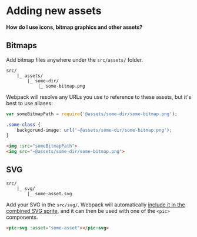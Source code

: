 
# Adding new assets

**How do I use icons, bitmap graphics and other assets?**

## Bitmaps

Add bitmap files anywhere under the `src/assets/` folder.

```
src/
	|_ assets/
		|_ some-dir/
			|_ some-bitmap.png
```

Webpack will resolve any URLs you use to reference to these assets, but it's best to use aliases:

```js
var someBitmapPath = require('@assets/some-dir/some-bitmap.png');
```

```scss
.some-class {
	backgorund-image: url('~@assets/some-dir/some-bitmap.png');
}
```

```html
<img :src="someBitmapPath">
<img src="~@assets/some-dir/some-bitmap.png">
```

## SVG

```
src/
	|_ svg/
		|_ some-asset.svg
```

Add your SVG in the `src/svg/`. Webpack will automatically [include it in the combined SVG sprite](../tooling/svg-compilation.md), and it can then be used with one of the `<pic>` components.

```html
<pic-svg :asset="some-asset"></pic-svg>
```
